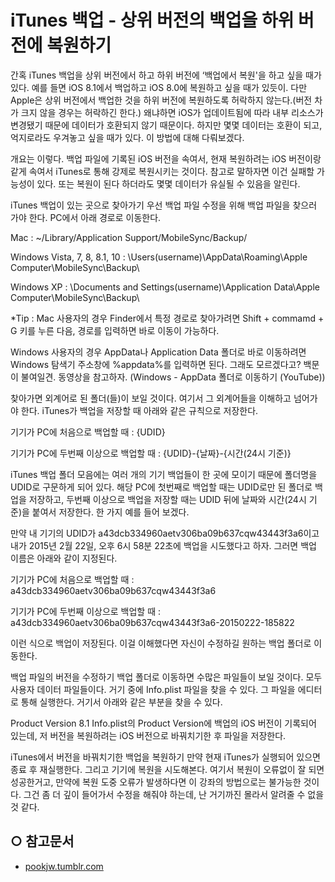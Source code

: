 # iTunes 백업 - 상위 버전의 백업을 하위 버전에 복원하기

간혹 iTunes 백업을 상위 버전에서 하고 하위 버전에 ‘백업에서 복원'을 하고 싶을 때가 있다. 예를 들면 iOS 8.1에서 백업하고 iOS 8.0에 복원하고 싶을 때가 있듯이. 다만 Apple은 상위 버전에서 백업한 것을 하위 버전에 복원하도록 허락하지 않는다.(버전 차가 크지 않을 경우는 허락하긴 한다.) 왜냐하면 iOS가 업데이트됨에 따라 내부 리소스가 변경됐기 때문에 데이터가 호환되지 않기 때문이다. 하지만 몇몇 데이터는 호환이 되고, 억지로라도 우겨놓고 싶을 때가 있다. 이 방법에 대해 다뤄보겠다.

개요는 이렇다. 백업 파일에 기록된 iOS 버전을 속여서, 현재 복원하려는 iOS 버전이랑 같게 속여서 iTunes로 통해 강제로 복원시키는 것이다. 참고로 말하자면 이건 실패할 가능성이 있다. 또는 복원이 된다 하더라도 몇몇 데이터가 유실될 수 있음을 알린다.

iTunes 백업이 있는 곳으로 찾아가기
우선 백업 파일 수정을 위해 백업 파일을 찾으러 가야 한다. PC에서 아래 경로로 이동한다.

Mac : ~/Library/Application Support/MobileSync/Backup/

Windows Vista, 7, 8, 8.1, 10 : \Users\(username)\AppData\Roaming\Apple Computer\MobileSync\Backup\

Windows XP : \Documents and Settings\(username)\Application Data\Apple Computer\MobileSync\Backup\

*Tip : Mac 사용자의 경우 Finder에서 특정 경로로 찾아가려면 Shift + commamd + G 키를 누른 다음, 경로를 입력하면 바로 이동이 가능하다.

Windows 사용자의 경우 AppData나 Application Data 폴더로 바로 이동하려면 Windows 탐색기 주소창에 %appdata%를 입력하면 된다. 그래도 모르겠다고? 백문이 불여일견. 동영상을 참고하자. (Windows - AppData 폴더로 이동하기 (YouTube))

찾아가면 외계어로 된 폴더(들)이 보일 것이다. 여기서 그 외계어들을 이해하고 넘어가야 한다. iTunes가 백업을 저장할 때 아래와 같은 규칙으로 저장한다.

기기가 PC에 처음으로 백업할 때 : {UDID}

기기가 PC에 두번째 이상으로 백업할 때 : {UDID}-{날짜}-{시간(24시 기준)}

iTunes 백업 폴더 모음에는 여러 개의 기기 백업들이 한 곳에 모이기 때문에 폴더명을 UDID로 구문하게 되어 있다. 해당 PC에 첫번째로 백업할 때는 UDID로만 된 폴더로 백업을 저장하고, 두번째 이상으로 백업을 저장할 때는 UDID 뒤에 날짜와 시간(24시 기준)을 붙여서 저장한다. 한 가지 예를 들어 보겠다.

만약 내 기기의 UDID가 a43dcb334960aetv306ba09b637cqw43443f3a6이고 내가 2015년 2월 22일, 오후 6시 58분 22초에 백업을 시도했다고 하자. 그러면 백업 이름은 아래와 같이 지정된다.

기기가 PC에 처음으로 백업할 때 : a43dcb334960aetv306ba09b637cqw43443f3a6

기기가 PC에 두번째 이상으로 백업할 때 : a43dcb334960aetv306ba09b637cqw43443f3a6-20150222-185822

이런 식으로 백업이 저장된다. 이걸 이해했다면 자신이 수정하길 원하는 백업 폴더로 이동한다.

백업 파일의 버전을 수정하기
백업 폴더로 이동하면 수많은 파일들이 보일 것이다. 모두 사용자 데이터 파일들이다. 거기 중에 Info.plist 파일을 찾을 수 있다. 그 파일을 에디터로 통해 실행한다. 거기서 아래와 같은 부분을 찾을 수 있다.

<key>Product Version</key>
<string>8.1</string>
Info.plist의 Product Version에 백업의 iOS 버전이 기록되어 있는데, 저 버전을 복원하려는 iOS 버전으로 바꿔치기한 후 파일을 저장한다.

iTunes에서 버전을 바꿔치기한 백업을 복원하기
만약 현재 iTunes가 실행되어 있으면 종료 후 재실행한다. 그리고 기기에 복원을 시도해본다. 여기서 복원이 오류없이 잘 되면 성공한거고, 만약에 복원 도중 오류가 발생하다면 이 강좌의 방법으로는 불가능한 것이다. 그건 좀 더 깊이 들어가서 수정을 해줘야 하는데, 난 거기까진 몰라서 알려줄 수 없을 것 같다.

## ○ 참고문서
* [pookjw.tumblr.com](https://pookjw.tumblr.com/post/111745860147/1/)
